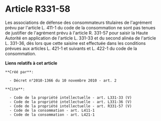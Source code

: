 # Article R331-58

Les associations de défense des consommateurs titulaires de l'agrément prévu par l'article L. 411-1 du code de la
consommation ne sont pas tenues de justifier de l'agrément prévu à l'article R. 331-57 pour saisir la Haute Autorité en
application de l'article L. 331-33 et du second alinéa de l'article L. 331-36, dès lors que cette saisine est effectuée dans
les conditions prévues aux articles L. 421-1 et suivants et L. 422-1 du code de la consommation.

**Liens relatifs à cet article**

	**Créé par**:

	  - Décret n°2010-1366 du 10 novembre 2010 - art. 2

	**Cite**:

	  - Code de la propriété intellectuelle - art. L331-33 (V)
	  - Code de la propriété intellectuelle - art. L331-36 (V)
	  - Code de la propriété intellectuelle - art. R331-57 (V)
	  - Code de la consommation - art. L411-1
	  - Code de la consommation - art. L421-1
